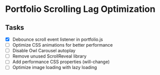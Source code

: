 # Portfolio Scrolling Lag Optimization

## Tasks
- [x] Debounce scroll event listener in portfolio.js
- [ ] Optimize CSS animations for better performance
- [ ] Disable Owl Carousel autoplay
- [ ] Remove unused ScrollReveal library
- [ ] Add performance CSS properties (will-change)
- [ ] Optimize image loading with lazy loading
